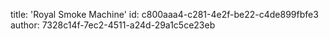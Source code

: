 title: 'Royal Smoke Machine'
id: c800aaa4-c281-4e2f-be22-c4de899fbfe3
author: 7328c14f-7ec2-4511-a24d-29a1c5ce23eb
